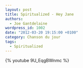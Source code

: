 ```yaml
---
layout: post
title: Spiritualized - Hey Jane
authors:
  - Joe Gantdelaine
wordpress_id: 1002
date: "2012-03-20 19:15:00 +0100"
category: Chanson du jour
tags:
  - Spiritualized
---
```


{% youtube 9U_EqgBWnmc %}
